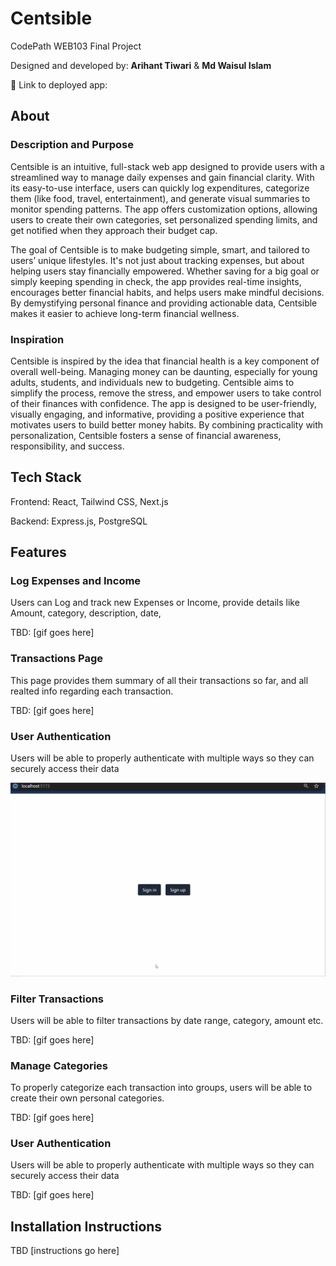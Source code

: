 # Centsible

CodePath WEB103 Final Project

Designed and developed by: **Arihant Tiwari** & **Md Waisul Islam** 

🔗 Link to deployed app: 

## About

### Description and Purpose

Centsible is an intuitive, full-stack web app designed to provide users with a streamlined way to manage daily expenses and gain financial clarity. With its easy-to-use interface, users can quickly log expenditures, categorize them (like food, travel, entertainment), and generate visual summaries to monitor spending patterns. The app offers customization options, allowing users to create their own categories, set personalized spending limits, and get notified when they approach their budget cap. 

The goal of Centsible is to make budgeting simple, smart, and tailored to users’ unique lifestyles. It's not just about tracking expenses, but about helping users stay financially empowered. Whether saving for a big goal or simply keeping spending in check, the app provides real-time insights, encourages better financial habits, and helps users make mindful decisions. By demystifying personal finance and providing actionable data, Centsible makes it easier to achieve long-term financial wellness.

### Inspiration

Centsible is inspired by the idea that financial health is a key component of overall well-being. Managing money can be daunting, especially for young adults, students, and individuals new to budgeting. Centsible aims to simplify the process, remove the stress, and empower users to take control of their finances with confidence. The app is designed to be user-friendly, visually engaging, and informative, providing a positive experience that motivates users to build better money habits. By combining practicality with personalization, Centsible fosters a sense of financial awareness, responsibility, and success.

## Tech Stack

Frontend: React, Tailwind CSS, Next.js

Backend: Express.js, PostgreSQL

## Features

### Log Expenses and Income

Users can Log and track new Expenses or Income, provide details like Amount, category, description, date, 

TBD: [gif goes here]

### Transactions Page

This page provides them summary of all their transactions so far, and all realted info regarding each transaction. 

TBD: [gif goes here]

### User Authentication

Users will be able to properly authenticate with multiple ways so they can securely access their data 

<img src="./demo/centsible-authentication.gif" alt="Authentication" />

### Filter Transactions 

Users will be able to filter transactions by date range, category, amount etc.

TBD: [gif goes here]

### Manage Categories

To properly categorize each transaction into groups, users will be able to create their own personal categories. 

TBD: [gif goes here]

### User Authentication

Users will be able to properly authenticate with multiple ways so they can securely access their data 

TBD: [gif goes here]

## Installation Instructions

TBD [instructions go here]

